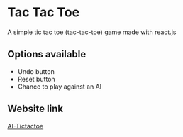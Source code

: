# Tac Tac Toe

A simple tic tac toe (tac-tac-toe) game made with react.js

## Options available
- Undo button
- Reset button
- Chance to play against an AI

## Website link
[AI-Tictactoe](https://sadeedpv.github.io/AIgame)
